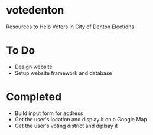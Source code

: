 votedenton
==========

Resources to Help Voters in City of Denton Elections 

# To Do

* Design website
* Setup website framework and database


# Completed

* Build input form for address
* Get the user's location and display it on a Google Map
* Get the user's voting district and diplsay it